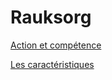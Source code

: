 # Rauksorg

[Action et compétence](Rules/Le_personnage/Action_et_compétence.md)

[Les caractéristiques](Rules/Le_personnage/Les_Caractéristiques.md)
